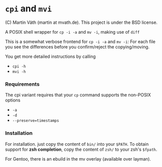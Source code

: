 # `cpi` and `mvi`

(C) Martin Väth (martin at mvath.de).
This project is under the BSD license.

A POSIX shell wrapper for `cp -i -a` and `mv -i`, making use of `diff`

This is a somewhat verbose frontend for `cp -i -a` and `mv -i`:
For each file you see the differences before you confirm/reject
the copying/moving.

You get more detailed instructions by calling
- `cpi -h`
- `mvi -h`

### Requirements

The cpi variant requires that your `cp` command supports the non-POSIX options
- `-a`
- `-d`
- `--preserve=timestamps`

### Installation

For installation. just copy the content of `bin/` into your `$PATH`.
To obtain support for __zsh completion__, copy the content of `zsh/` to your
zsh's `$fpath`.

For Gentoo, there is an ebuild in the mv overlay (available over layman).
